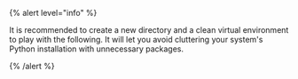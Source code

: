 {% alert level="info" %}

It is recommended to create a new directory and a clean virtual environment to play with the following.
It will let you avoid cluttering your system's Python installation with unnecessary packages.

{% /alert %}
